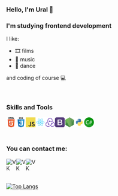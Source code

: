 ### Hello, I'm Ural 👋

### I'm studying frontend development

I like:
- 🎞️ films
- 🎵 music
- 💃 dance

and coding of course 💻

<br />

### Skills and Tools

<img align="left" alt="HTML5" width="26px" src="https://raw.githubusercontent.com/github/explore/80688e429a7d4ef2fca1e82350fe8e3517d3494d/topics/html/html.png" />
<img align="left" alt="HTML5" width="26px" src="https://raw.githubusercontent.com/github/explore/80688e429a7d4ef2fca1e82350fe8e3517d3494d/topics/css/css.png" />
<img align="left" alt="HTML5" width="26px" src="https://raw.githubusercontent.com/github/explore/80688e429a7d4ef2fca1e82350fe8e3517d3494d/topics/javascript/javascript.png" />
<img align="left" alt="HTML5" width="26px" src="https://raw.githubusercontent.com/github/explore/80688e429a7d4ef2fca1e82350fe8e3517d3494d/topics/react/react.png" />
<img align="left" alt="HTML5" width="26px" src="https://raw.githubusercontent.com/github/explore/80688e429a7d4ef2fca1e82350fe8e3517d3494d/topics/redux/redux.png" />
<img align="left" alt="HTML5" width="26px" src="https://raw.githubusercontent.com/github/explore/80688e429a7d4ef2fca1e82350fe8e3517d3494d/topics/bootstrap/bootstrap.png" />
<img align="left" alt="HTML5" width="26px" src="https://raw.githubusercontent.com/github/explore/80688e429a7d4ef2fca1e82350fe8e3517d3494d/topics/nodejs/nodejs.png" />
<img align="left" alt="HTML5" width="26px" src="https://raw.githubusercontent.com/github/explore/80688e429a7d4ef2fca1e82350fe8e3517d3494d/topics/python/python.png" />
<img align="left" alt="HTML5" width="26px" src="https://raw.githubusercontent.com/github/explore/80688e429a7d4ef2fca1e82350fe8e3517d3494d/topics/csharp/csharp.png" />


<br />
<br />
<br />

### You can contact me:
[<img align="left" alt="VK" width="26px" src="https://cdn-icons-png.flaticon.com/512/145/145813.png" />][vkontakte]
[<img align="left" alt="VK" width="26px" src="https://cdn-icons-png.flaticon.com/512/174/174855.png" />][instagram]
[<img align="left" alt="VK" width="26px" src="https://cdn-icons-png.flaticon.com/512/5968/5968804.png" />][telegram]




[vkontakte]: https://vk.com/ural_guru
[instagram]: https://www.instagram.com/ural_guru/
[telegram]: https://t.me/UralGuru



<br />
<br />
<br />

[![Top Langs](https://github-readme-stats.vercel.app/api/top-langs/?username=UralGuru&layout=compact)](https://github.com/anuraghazra/github-readme-stats)






